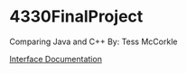 # 4330FinalProject
Comparing Java and C++
By: Tess McCorkle

[Interface Documentation](Interfaces.md)
